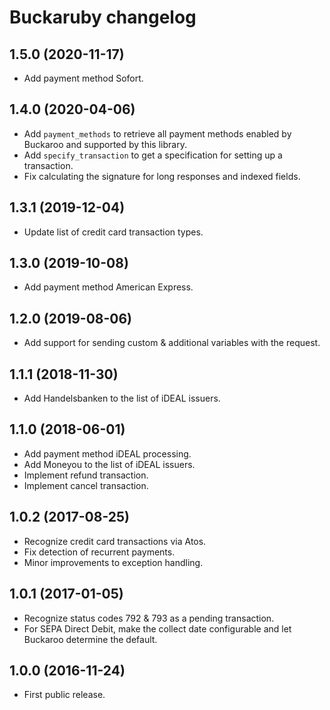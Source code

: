 # Buckaruby changelog

## 1.5.0 (2020-11-17)

- Add payment method Sofort.

## 1.4.0 (2020-04-06)

- Add `payment_methods` to retrieve all payment methods enabled by Buckaroo and supported by this library.
- Add `specify_transaction` to get a specification for setting up a transaction.
- Fix calculating the signature for long responses and indexed fields.

## 1.3.1 (2019-12-04)

- Update list of credit card transaction types.

## 1.3.0 (2019-10-08)

- Add payment method American Express.

## 1.2.0 (2019-08-06)

- Add support for sending custom & additional variables with the request.

## 1.1.1 (2018-11-30)

- Add Handelsbanken to the list of iDEAL issuers.

## 1.1.0 (2018-06-01)

- Add payment method iDEAL processing.
- Add Moneyou to the list of iDEAL issuers.
- Implement refund transaction.
- Implement cancel transaction.

## 1.0.2 (2017-08-25)

- Recognize credit card transactions via Atos.
- Fix detection of recurrent payments.
- Minor improvements to exception handling.

## 1.0.1 (2017-01-05)

- Recognize status codes 792 & 793 as a pending transaction.
- For SEPA Direct Debit, make the collect date configurable and let Buckaroo determine the default.

## 1.0.0 (2016-11-24)

- First public release.
